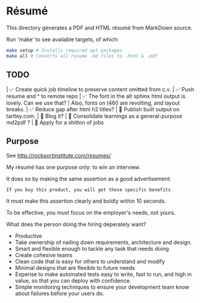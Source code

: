 # Résumé

This directory generates a PDF and HTML résumé from MarkDown source.

Run 'make' to see available targets, of which:

```bash
make setup # Installs required apt packages
make all # Converts all resume .md files to .html & .pdf
```

## TODO

| ✅ Create quick job timeline to preserve content omitted from c.v.
| ✅ Push resume and ^ to remote repo
| ✅ The font in the alt sphinx html output is lovely. Can we use that?
|    Also, fonts on t460 are revolting, and layout breaks.
| ✅ Reduce gap after html h2 titles?
| 🔲 Publish built output on tartley.com.
| 🔲 Blog it?
| 🔲 Consolidate learnings as a general-purpose md2pdf ?
| 🔲 Apply for a shitton of jobs


## Purpose

See http://rockportinstitute.com/resumes/

My résumé has one purpose only: to win an interview.

It does so by making the same assertion as a good advertisement:

    If you buy this product, you will get these specific benefits

It must make this assertion clearly and boldly within 10 seconds.

To be effective, you must focus on the employer's needs, not yours.

What does the person doing the hiring deperately want?

* Productive
* Take ownership of nailing down requirements, architecture and design.
* Smart and flexible enough to tackle any task that needs doing
* Create cohesive teams
* Clean code that is easy for others to understand and modify
* Minimal designs that are flexible to future needs
* Experise to make automated tests easy to write, fast to run,
  and high in value, so that you can deploy with confidence.
* Simple monitoring techniques to ensure your development team know about
  failures before your users do.
